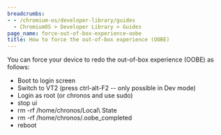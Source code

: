 ```yaml
---
breadcrumbs:
- - /chromium-os/developer-library/guides
  - ChromiumOS > Developer Library > Guides
page_name: force-out-of-box-experience-oobe
title: How to force the out-of-box experience (OOBE)
---
```


You can force your device to redo the out-of-box experience (OOBE) as follows:

*   Boot to login screen
*   Switch to VT2 (press ctrl-alt-F2 -- only possible in Dev mode)
*   Login as root (or chronos and use sudo)
*   stop ui
*   rm -rf /home/chronos/Local\\ State
*   rm -rf /home/chronos/.oobe_completed
*   reboot
